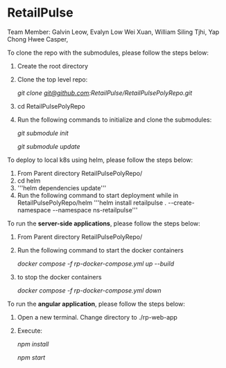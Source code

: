 # RetailPulse

Team Member:
Galvin Leow,
Evalyn Low Wei Xuan,
William Siling Tjhi,
Yap Chong Hwee Casper,

To clone the repo with the submodules, please follow the steps below:
1. Create the root directory
2. Clone the top level repo:
   
   _git clone git@github.com:RetailPulse/RetailPulsePolyRepo.git_

3. cd RetailPulsePolyRepo 
4. Run the following commands to initialize and clone the submodules:
   
   _git submodule init_

   _git submodule update_

To deploy to local k8s using helm, please follow the steps below:
1. From Parent directory RetailPulsePolyRepo/
2. cd helm
3. '''helm dependencies update'''
2. Run the following command to start deployment while in RetailPulsePolyRepo/helm
    '''helm install retailpulse . --create-namespace --namespace ns-retailpulse'''

To run the **server-side applications**, please follow the steps below:
1. From Parent directory RetailPulsePolyRepo/
2. Run the following command to start the docker containers

   _docker compose -f rp-docker-compose.yml up --build_
3. to stop the docker containers

   _docker compose -f rp-docker-compose.yml down_

To run the **angular application**, please follow the steps below:
1. Open a new terminal. Change directory to ./rp-web-app
2. Execute:

   _npm install_

   _npm start_


[//]: # (To Run:)

[//]: # (1. Change directory to ./deploy/build_docker)

[//]: # (2. Execute:)

[//]: # (    docker rmi mysql-access:0.2.0)

[//]: # (    docker build -t mysql-access:0.2.0 -f build_access_sql.dockerfile .)

[//]: # (3. Change directory to ./deploy)

[//]: # (4. Execute:)

[//]: # (    docker compose -f 0_mysql_access.yaml up -d)

[//]: # (    docker compose -f 1_mysql_RP.yaml up -d)

[//]: # (5. Open a new terminal. Change directory to ./identity-access-management.)

[//]: # (6. Execute:)

[//]: # (  mvn clean install)

[//]: # (  mvn spring-boot:run)

[//]: # (7. Open a new terminal. Change directory to ./backend.)

[//]: # (8. Execute:)

[//]: # (  mvn clean install)

[//]: # (  mvn spring-boot:run)

[//]: # (9. Open a new terminal. Change directory to ./rp-web-app.)

[//]: # (10. Execute:)

[//]: # (  npm install)

[//]: # (  npm start)
